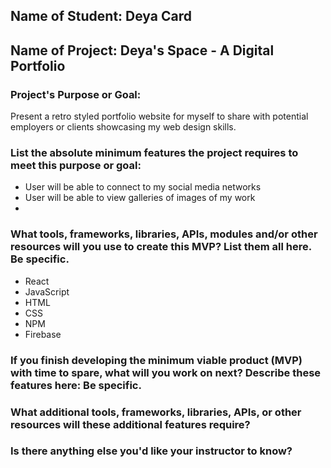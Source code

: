 ## Name of Student: Deya Card

## Name of Project: Deya's Space - A Digital Portfolio


### Project's Purpose or Goal:  
Present a retro styled portfolio website for myself to share with potential employers or clients showcasing my web design skills. 

### List the absolute minimum features the project requires to meet this purpose or goal:
* User will be able to connect to my social media networks
* User will be able to view galleries of images of my work
* 


### What tools, frameworks, libraries, APIs, modules and/or other resources will you use to create this MVP? List them all here. Be specific.
* React 
* JavaScript
* HTML
* CSS
* NPM
* Firebase


### If you finish developing the minimum viable product (MVP) with time to spare, what will you work on next? Describe these features here: Be specific.



### What additional tools, frameworks, libraries, APIs, or other resources will these additional features require?



### Is there anything else you'd like your instructor to know?